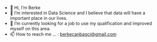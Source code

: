 - 👋 Hi, I’m Berke
- 👀 I’m interested in Data Science and I believe that data will have a important place in our lives.
- 🌱 I’m currently looking for a job to use my qualification and improved myself on this area.
- 📫 How to reach me ... : berkecanbagci@gmail.com 

<!---
mrbcan/mrbcan is a ✨ special ✨ repository because its `README.md` (this file) appears on your GitHub profile.
You can click the Preview link to take a look at your changes.
--->
